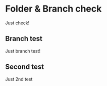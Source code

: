 # Folder & Branch check 
Just check!



## Branch test
Just branch test!

## Second test
Just 2nd test